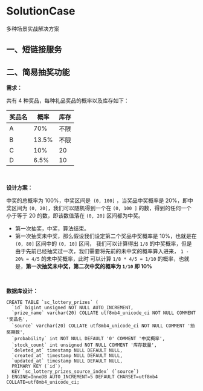 
# SolutionCase
多种场景实战解决方案
## 一、短链接服务



## 二、简易抽奖功能

**需求：**

共有 4 种奖品，每种礼品奖品的概率以及库存如下：

| 奖品名 | 概率  | 库存 |
| ------ | ----- | ---- |
| A      | 70%   | 不限 |
| B      | 13.5% | 不限 |
| C      | 10%   | 20   |
| D      | 6.5%  | 10   |

<br>

**设计方案：**

中奖的总概率为 100%，中奖区间是` (0, 100]` ，当奖品中奖概率是 20%，即中奖区间为 `(0, 20]`，我们可以随机得到一个在 `(0, 100 ]` 的数，得到的任何一个小于等于 20 的数，即该数值落在 `(0, 20]` 区间都为中奖。

- 第一次抽奖，中奖，算法结束。
- 第一次抽奖未中奖，那么假设我们设定第二个奖品中奖概率是 10%，也就是在 `(0, 80]` 区间中的 `(0, 10]` 区间， 我们可以计算得出 `1/8` 的中奖概率，但是由于先前已经抽奖过一次，我们需要将先前的未中奖的概率算入进来， `1 -  20% = 4/5` 的未中奖概率，此时 可以计算 `1/8 * 4/5 = 1/10` 的概率，也就是，**第一次抽奖未中奖，第二次中奖的概率为 `1/10` 即 10%**

<br>

**数据库设计：**

```shell
CREATE TABLE `sc_lottery_prizes` (
  `id` bigint unsigned NOT NULL AUTO_INCREMENT,
  `prize_name` varchar(20) COLLATE utf8mb4_unicode_ci NOT NULL COMMENT '奖品名',
  `source` varchar(20) COLLATE utf8mb4_unicode_ci NOT NULL COMMENT '抽奖期数',
  `probability` int NOT NULL DEFAULT '0' COMMENT '中奖概率',
  `stock_count` int unsigned NOT NULL COMMENT '库存数量',
  `deleted_at` timestamp NULL DEFAULT NULL,
  `created_at` timestamp NULL DEFAULT NULL,
  `updated_at` timestamp NULL DEFAULT NULL,
  PRIMARY KEY (`id`),
  KEY `sc_lottery_prizes_source_index` (`source`)
) ENGINE=InnoDB AUTO_INCREMENT=5 DEFAULT CHARSET=utf8mb4 COLLATE=utf8mb4_unicode_ci;
```







